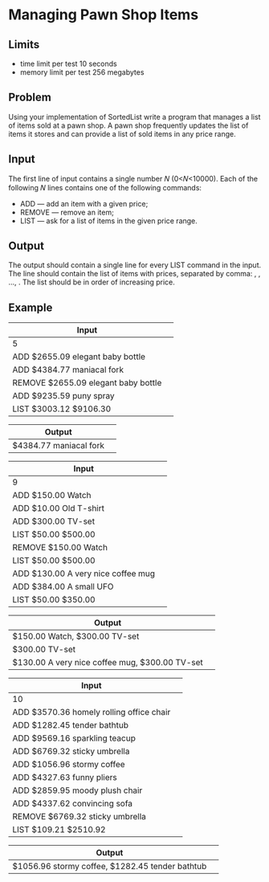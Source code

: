 # Managing Pawn Shop Items
## Limits
- time limit per test 10 seconds
- memory limit per test 256 megabytes
## Problem
Using your implementation of SortedList<T> write a program that manages a list of items sold at a pawn shop. A pawn shop frequently updates the list of items it stores and can provide a list of sold items in any price range.

## Input
The first line of input contains a single number 𝑁 (0<𝑁<10000). Each of the following 𝑁 lines contains one of the following commands:
- ADD <price> <item> — add an item with a given price;
- REMOVE <price> <item> — remove an item;
- LIST <min price> <max price> — ask for a list of items in the given price range.
## Output
The output should contain a single line for every LIST command in the input. The line should contain the list of items with prices, separated by comma: <price1> <item1>, <price2> <item2>, ..., <priceN> <itemN>. The list should be in order of increasing price.
## Example
| Input | |              
| ------ | ------ |
|5|
|ADD $2655.09 elegant baby bottle|
|ADD $4384.77 maniacal fork|
|REMOVE $2655.09 elegant baby bottle|
|ADD $9235.59 puny spray|
|LIST $3003.12 $9106.30|

| Output | |              
| ------ | ------ |
|$4384.77 maniacal fork|

| Input | |              
| ------ | ------ |
|9|
|ADD $150.00 Watch|
|ADD $10.00 Old T-shirt|
|ADD $300.00 TV-set|
|LIST $50.00 $500.00|
|REMOVE $150.00 Watch|
|LIST $50.00 $500.00|
|ADD $130.00 A very nice coffee mug|
|ADD $384.00 A small UFO|
|LIST $50.00 $350.00|

| Output | |              
| ------ | ------ |
|$150.00 Watch, $300.00 TV-set|
|$300.00 TV-set|
|$130.00 A very nice coffee mug, $300.00 TV-set|


| Input | |              
| ------ | ------ |
|10|
|ADD $3570.36 homely rolling office chair|
|ADD $1282.45 tender bathtub|
|ADD $9569.16 sparkling teacup|
|ADD $6769.32 sticky umbrella|
|ADD $1056.96 stormy coffee|
|ADD $4327.63 funny pliers|
|ADD $2859.95 moody plush chair|
|ADD $4337.62 convincing sofa|
|REMOVE $6769.32 sticky umbrella|
|LIST $109.21 $2510.92|

| Output | |              
| ------ | ------ |
|$1056.96 stormy coffee, $1282.45 tender bathtub|



